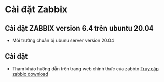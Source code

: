 # Cài đặt Zabbix
## Cài đặt ZABBIX version 6.4 trên ubuntu 20.04
- Môi trường
  chuẩn bị ubunu server version 20.04
## Cài đặt
- Tham khảo hướng dẫn trên trang web chính thức của zabbix
[Truy cập zabbix download](https://www.zabbix.com/download?zabbix=6.4&os_distribution=ubuntu&os_version=20.04&components=server_frontend_agent&db=mysql&ws=apache)
